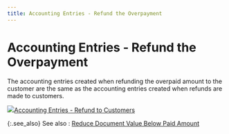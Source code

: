 ```yaml
---
title: Accounting Entries - Refund the Overpayment
---
```


# Accounting Entries - Refund the Overpayment


The accounting entries created when refunding the overpaid amount to  the customer are the same as the accounting entries created when refunds  are made to customers.


![]({{site.sp_baseurl}}/img/lens.gif)[Accounting  Entries - Refund to Customers]({{site.sp_baseurl}}/sales-docs/sales-orders/so-proc/pmts-refunds/refunds-on-so/accounting_entries_refunds_to_customers.html)


{:.see_also}
See also
: [Reduce  Document Value Below Paid Amount]({{site.sp_baseurl}}/misc/reduce_document_value_below_paid_amount.html)
